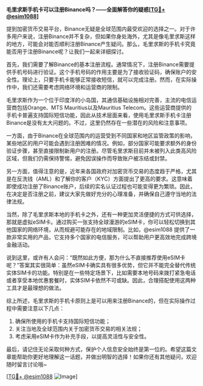 **毛里求斯手机卡可以注册Binance吗？——全面解答你的疑惑[[TG💪+ @esim1088](https://t.me/s/esim1088)]**

提到加密货币交易平台，Binance无疑是全球范围内最受欢迎的选择之一。对于许多用户来说，注册Binance并不复杂，但如果你身处海外，尤其是像毛里求斯这样的地方，可能会对能否顺利注册Binance产生疑问。那么，毛里求斯的手机卡究竟能否用于注册Binance呢？让我们一起来详细探讨。

首先，我们需要了解Binance的基本注册流程。通常情况下，注册Binance需要提供手机号码进行验证。这个手机号码的作用主要是为了接收验证码，确保账户的安全性。理论上，只要手机卡能够正常接收短信，就可以完成注册。然而，在实际操作中，我们还需要考虑网络环境和运营商的限制。

毛里求斯作为一个位于印度洋的小岛国，其通信基础设施相对完善，主流的电信运营商包括Orange、MTS Mauritius以及Mauritius Telecom。这些运营商提供的手机卡普遍支持国际短信功能，因此从技术层面来看，使用毛里求斯手机卡注册Binance是没有太大问题的。不过，这里仍然存在一些潜在的风险和注意事项。

一方面，由于Binance在全球范围内的运营受到不同国家和地区监管政策的影响，某些地区的用户可能会遇到注册困难的情况。例如，部分国家可能要求额外的身份验证步骤，甚至直接限制新用户的注册。尽管毛里求斯目前并未被列入此类高风险区域，但我们仍需保持警惕，避免因误操作而导致账户被冻结或封禁。

另一方面，值得注意的是，近年来各国政府对加密货币交易的态度趋于严格，尤其是在反洗钱（AML）和了解你的客户（KYC）方面提出了更高的要求。这意味着即使成功注册了Binance账户，后续的实名认证过程也可能变得更为繁琐。因此，在决定是否注册之前，建议大家先做好充分的心理准备，并确保自己遵守当地的法律法规。

当然，除了毛里求斯本地的手机卡之外，还有一种更加灵活便捷的方式可供选择，那就是虚拟eSIM卡。通过购买一张支持全球漫游的eSIM卡，你可以轻松切换到其他国家的网络环境，从而规避可能存在的地域限制。比如，@esim1088 提供了一款非常实用的产品，它支持多个国家的电信服务，可以帮助用户更高效地完成跨境金融活动。

说到这里，或许有人会问：“既然如此方便，那为什么不直接推荐使用eSIM卡呢？”答案其实很简单：虽然eSIM卡确实具有很多优势，但它并不能完全替代传统实体SIM卡的功能。特别是在一些特定场景下，比如需要本地号码来拨打紧急电话或者享受本地优惠套餐时，实体SIM卡依然不可或缺。因此，合理搭配使用这两种工具才是最理想的做法。

综上所述，毛里求斯的手机卡原则上是可以用来注册Binance的，但在实际操作过程中需要注意以下几点：

1. 确保所使用的手机卡支持国际短信功能；
2. 关注当地及全球范围内关于加密货币交易的相关法规；
3. 考虑采用eSIM卡作为补充手段，以提高灵活性与安全性。

最后，请记住无论采取何种方式，保护个人信息安全始终是第一位的。希望这篇文章能帮助你更好地理解这一话题，并做出明智的选择！如果你还有其他疑问，欢迎随时留言讨论哦~

[[TG💪+ @esim1088](https://t.me/s/esim1088) ![Image](https://i.postimg.cc/4NQfJmqS/Snipaste-2025-05-13-00-14-12.png)]